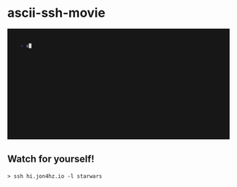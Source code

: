 # ascii-ssh-movie

![demo](.github/assets/demo.gif)

## Watch for yourself!
```
> ssh hi.jon4hz.io -l starwars
```
